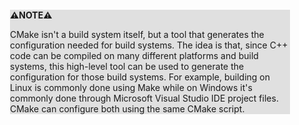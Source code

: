 <div style="margin:2em; background-color: #e0e0e0;">

<strong>⚠️NOTE️️️⚠️</strong>

CMake isn't a build system itself, but a tool that generates the configuration needed for build systems. The idea is that, since C++ code can be compiled on many different platforms and build systems, this high-level tool can be used to generate the configuration for those build systems. For example, building on Linux is commonly done using Make while on Windows it's commonly done through Microsoft Visual Studio IDE project files. CMake can configure both using the same CMake script.
</div>

